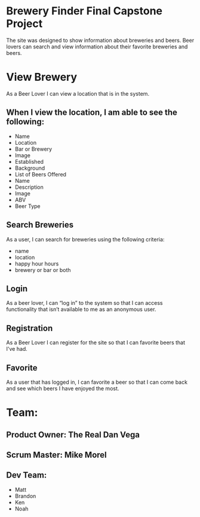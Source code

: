 # Brewery Finder Final Capstone Project

The site was designed to show information about breweries and beers. Beer lovers can search and view information about their favorite breweries and beers.

# View Brewery
As a Beer Lover I can view a location that is in the system.

## When I view the location, I am able to see the following:
* Name    
* Location
* Bar or Brewery
* Image
* Established
* Background
* List of Beers Offered
* Name
* Description
* Image
* ABV
* Beer Type

## Search Breweries
 As a user, I can search for breweries using the following criteria:

* name
* location
* happy hour hours
* brewery or bar or both

## Login
As a beer lover, I can “log in” to the system so that I can access functionality that isn’t available to me as an anonymous user.

## Registration
As a Beer Lover I can register for the site so that I can favorite beers that I've had.

## Favorite
As a user that has logged in, I can favorite a beer so that I can come back and see which beers I have enjoyed the most.


# Team:

## Product Owner:  The Real Dan Vega
## Scrum Master:  Mike Morel
## Dev Team:
* Matt
* Brandon
* Ken
* Noah